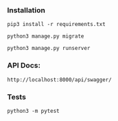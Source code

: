 ### Installation
```
pip3 install -r requirements.txt
```
```
python3 manage.py migrate
```
```
python3 manage.py runserver
```

### API Docs:
```
http://localhost:8000/api/swagger/
```
### Tests
```
python3 -m pytest
```